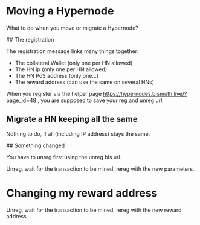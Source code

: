 # Moving a Hypernode

What to do when you move or migrate a Hypernode?

## The registration

The registration message links many things together:  
- The collateral Wallet (only one per HN allowed)
- The HN ip (only one per HN allowed)
- The HN PoS address (only one...)
- The reward address (can use the same on several HNs)

When you register via the helper page https://hypernodes.bismuth.live/?page_id=48 , you are supposed to save your reg and unreg url.

## Migrate a HN keeping all the same

Nothing to do, if all (including IP address) stays the same.

## Something changed

You have to unreg first using the unreg bis url.  

Unreg, wait for the transaction to be mined, rereg with the new parameters.


# Changing my reward address

Unreg, wait for the transaction to be mined, rereg with the new reward address.
